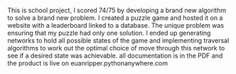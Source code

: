 This is school project, I scored 74/75 by developing a brand new algorithm to solve a brand new problem.
I created a puzzle game and hosted it on a website with a leaderboard linked to a database. The unique problem was ensuring that my puzzle had only one solution.
I ended up generating networks to hold all possible states of the game and implementing traversal algorithms to work out the optimal choice of move through this network to see
if a desired state was achievable. all documentation is in the PDF and the product is live on euanripper.pythonanywhere.com
